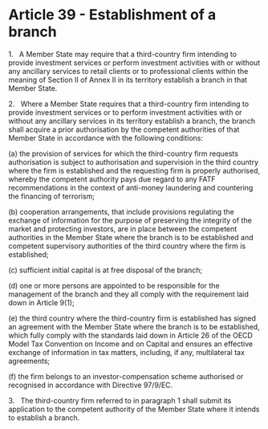 # Article 39 - Establishment of a branch


1.   A Member State may require that a third-country firm intending to provide investment services or perform investment activities with or without any ancillary services to retail clients or to professional clients within the meaning of Section II of Annex II in its territory establish a branch in that Member State.

2.   Where a Member State requires that a third-country firm intending to provide investment services or to perform investment activities with or without any ancillary services in its territory establish a branch, the branch shall acquire a prior authorisation by the competent authorities of that Member State in accordance with the following conditions:

(a) the provision of services for which the third-country firm requests authorisation is subject to authorisation and supervision in the third country where the firm is established and the requesting firm is properly authorised, whereby the competent authority pays due regard to any FATF recommendations in the context of anti-money laundering and countering the financing of terrorism;

(b) cooperation arrangements, that include provisions regulating the exchange of information for the purpose of preserving the integrity of the market and protecting investors, are in place between the competent authorities in the Member State where the branch is to be established and competent supervisory authorities of the third country where the firm is established;

(c) sufficient initial capital is at free disposal of the branch;

(d) one or more persons are appointed to be responsible for the management of the branch and they all comply with the requirement laid down in Article 9(1);

(e) the third country where the third-country firm is established has signed an agreement with the Member State where the branch is to be established, which fully comply with the standards laid down in Article 26 of the OECD Model Tax Convention on Income and on Capital and ensures an effective exchange of information in tax matters, including, if any, multilateral tax agreements;

(f) the firm belongs to an investor-compensation scheme authorised or recognised in accordance with Directive 97/9/EC.

3.   The third-country firm referred to in paragraph 1 shall submit its application to the competent authority of the Member State where it intends to establish a branch.
